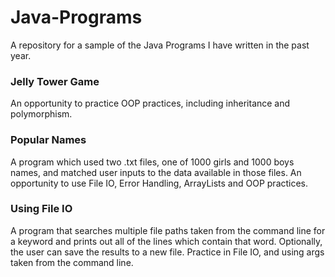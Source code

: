 # Java-Programs
A repository for a sample of the Java Programs I have written in the past year.


### Jelly Tower Game
An opportunity to practice OOP practices, including inheritance and polymorphism.

### Popular Names 
A program which used two .txt files, one of 1000 girls and 1000 boys names, and matched user inputs to the data available in those files.
An opportunity to use File IO, Error Handling, ArrayLists and OOP practices.

### Using File IO
A program that searches multiple file paths taken from the command line for a keyword and prints out all of the lines which contain that word. Optionally, the user can save the results to a new file.
Practice in File IO, and using args taken from the command line.

